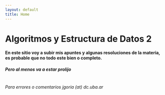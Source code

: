 ```yaml
---
layout: default
title: Home
---
```

# Algoritmos y Estructura de Datos 2
#### En este sitio voy a subir mis apuntes y algunas resoluciones de la materia, es probable que no todo este bien o completo.
##### *Pero al menos va a estar prolijo*
<br>*Para errores o comentarios jgoria (at) dc.uba.ar*
